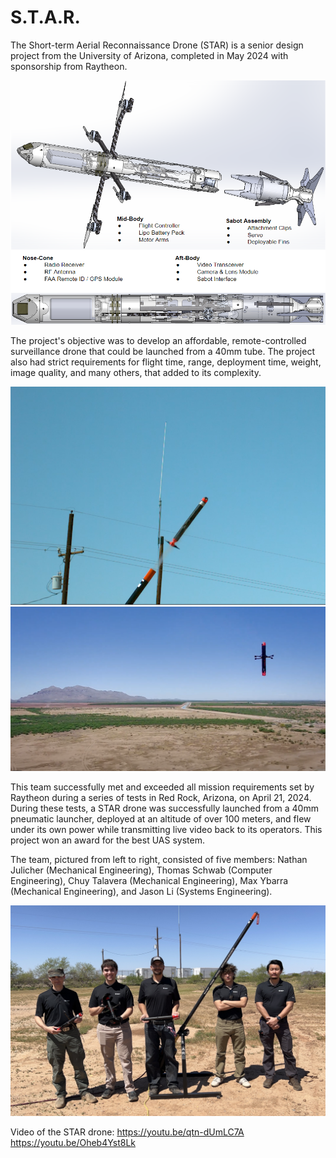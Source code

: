 # S.T.A.R.
The Short-term Aerial Reconnaissance Drone (STAR) is a senior design project from the University of Arizona, completed in May 2024 with sponsorship from Raytheon.

![Star 3d render](/images/Star%203d%202.PNG)

The project's objective was to develop an affordable, remote-controlled surveillance drone that could be launched from a 40mm tube. The project also had strict requirements for flight time, range, deployment time, weight, image quality, and many others, that added to its complexity.

![STAR going up](/images/Star%20air%20going%20up.PNG)
![STAR in the air](/images/Star%20air%201.PNG)

This team successfully met and exceeded all mission requirements set by Raytheon during a series of tests in Red Rock, Arizona, on April 21, 2024. During these tests, a STAR drone was successfully launched from a 40mm pneumatic launcher, deployed at an altitude of over 100 meters, and flew under its own power while transmitting live video back to its operators.
This project won an award for the best UAS system.

The team, pictured from left to right, consisted of five members: Nathan Julicher (Mechanical Engineering), Thomas Schwab (Computer Engineering), Chuy Talavera (Mechanical Engineering), Max Ybarra (Mechanical Engineering), and Jason Li (Systems Engineering).

![The STAR team](/images/IMG_1754.jpg)

Video of the STAR drone:
https://youtu.be/qtn-dUmLC7A
https://youtu.be/Oheb4Yst8Lk

